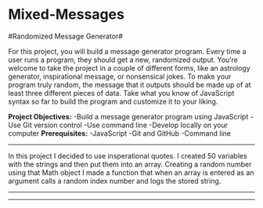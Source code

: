 # Mixed-Messages
#Randomized Message Generator#

For this project, you will build a message generator program. Every time a user runs a program, they should get a new, randomized output. You’re welcome to take the project in a couple of different forms, like an astrology generator, inspirational message, or nonsensical jokes. To make your program truly random, the message that it outputs should be made up of at least three different pieces of data. Take what you know of JavaScript syntax so far to build the program and customize it to your liking.

**Project Objectives:**
-Build a message generator program using JavaScript
-Use Git version control
-Use command line
-Develop locally on your computer
**Prerequisites:**
-JavaScript
-Git and GitHub
-Command line

---

In this project I decided to use insperational quotes. I created 50 variables with the strings and then put them into an array. Creating a random number using that Math object I made a function that when an array is entered as an argument calls a random index number and logs the stored string.

---

[Source: Codecademy]: https://www.codecademy.com/paths/full-stack-engineer-career-path/tracks/fscp-javascript-syntax-portfolio-project/modules/fscp-mixed-messages/kanban_projects/mixed-messages

---

